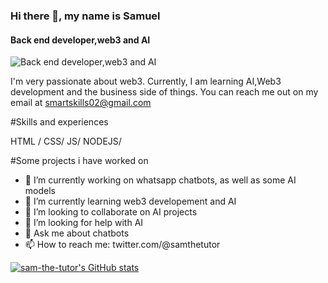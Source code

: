 ### Hi there 👋, my name is Samuel
#### Back end developer,web3 and AI
![Back end developer,web3 and AI](https://www.istockphoto.com/vector/back-end-development-web-banner-concept-gm1167600247-322063713)

I'm very passionate about web3.
Currently, I am learning AI,Web3 development and the business side of things.
You can reach me out on my email at smartskills02@gmail.com

#Skills and experiences

HTML / CSS/ JS/ NODEJS/

#Some projects i have worked on


- 🔭 I’m currently working on whatsapp chatbots, as well as some AI models 
- 🌱 I’m currently learning web3 developement and AI 
- 👯 I’m looking to collaborate on AI projects 
- 🤔 I’m looking for help with AI 
- 💬 Ask me about chatbots 
- 📫 How to reach me: twitter.com/@samthetutor 


[![sam-the-tutor's GitHub stats](https://github-readme-stats.vercel.app/api?username=sam-the-tutor)](https://github.com/sam-the-tutor/github-readme-stats)



